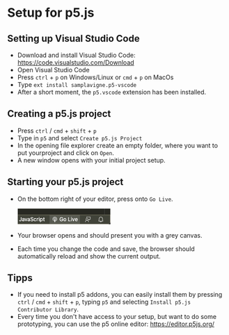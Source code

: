 # Setup for p5.js


## Setting up Visual Studio Code

* Download and install Visual Studio Code: <https://code.visualstudio.com/Download>
* Open Visual Studio Code
* Press `ctrl` + `p` on Windows/Linux or `cmd` + `p` on MacOs
* Type `ext install samplavigne.p5-vscode`
* After a short moment, the `p5.vscode` extension has been installed.


## Creating a p5.js project

* Press `ctrl` / `cmd` + `shift` + `p`
* Type in `p5` and select `Create p5.js Project`
* In the opening file explorer create an empty folder, where you want to put yourproject and click on `Open`.
* A new window opens with your initial project setup.


## Starting your p5.js project

* On the bottom right of your editor, press onto `Go Live`.

   ![Live Server](imgs/liveserver-btn.png)
* Your browser opens and should present you with a grey canvas.
* Each time you change the code and save, the browser should automatically reload and show the current output.


## Tipps

* If you need to install p5 addons, you can easily install them by pressing `ctrl` / `cmd` + `shift` + `p`, typing `p5` and selecting `Install p5.js Contributor Library`.
* Every time you don't have access to your setup, but want to do some prototyping, you can use the p5 online editor: <https://editor.p5js.org/>